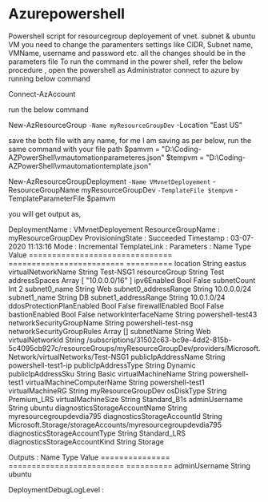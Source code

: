 # Azurepowershell
Powershell script for resourcegroup deployement of vnet. subnet & ubuntu VM
you need to change the paramenters settings like CIDR, Subnet name, VMName, username and password etc.
all the changes should be in the parameters file
To run the command in the power shell, refer the below procedure ,
open the powershell as Administrator
connect to azure by running below command 

Connect-AzAccount

run the below command 

 New-AzResourceGroup `
-Name myResourceGroupDev `
-Location "East US"

save the both file with any name, for me I am saving as per below, run the same command with your file path
$pamvm =  "D:\Coding-AZPowerShell\vmautomationparameteres.json"
$tempvm = "D:\Coding-AZPowerShell\vmautomationtemplate.json"

 New-AzResourceGroupDeployment `
-Name VMvnetDeployement `
-ResourceGroupName myResourceGroupDev `
-TemplateFile $tempvm `
-TemplateParameterFile $pamvm

you will get output as,

DeploymentName          : VMvnetDeployement
ResourceGroupName       : myResourceGroupDev
ProvisioningState       : Succeeded
Timestamp               : 03-07-2020 11:13:16
Mode                    : Incremental
TemplateLink            :
Parameters              :
                          Name                             Type                       Value
                          ===============================  =========================  ==========
                          location                         String                     eastus
                          virtualNetworkName               String                     Test-NSG1
                          resourceGroup                    String                     Test
                          addressSpaces                    Array                      [
                            "10.0.0.0/16"
                          ]
                          ipv6Enabled                      Bool                       False
                          subnetCount                      Int                        2
                          subnet0_name                     String                     Web
                          subnet0_addressRange             String                     10.0.0.0/24
                          subnet1_name                     String                     DB
                          subnet1_addressRange             String                     10.0.1.0/24
                          ddosProtectionPlanEnabled        Bool                       False
                          firewallEnabled                  Bool                       False
                          bastionEnabled                   Bool                       False
                          networkInterfaceName             String                     powershell-test43
                          networkSecurityGroupName         String                     powershell-test-nsg
                          networkSecurityGroupRules        Array                      []
                          subnetName                       String                     Web
                          virtualNetworkId                 String
                          /subscriptions/31502c63-bc9e-4dd2-815b-5c4095cb927c/resourceGroups/myResourceGroupDev/providers/Microsoft.Network/virtualNetworks/Test-NSG1
                          publicIpAddressName              String                     powershell-test1-ip
                          publicIpAddressType              String                     Dynamic
                          publicIpAddressSku               String                     Basic
                          virtualMachineName               String                     powershell-test1
                          virtualMachineComputerName       String                     powershell-test1
                          virtualMachineRG                 String                     myResourceGroupDev
                          osDiskType                       String                     Premium_LRS
                          virtualMachineSize               String                     Standard_B1s
                          adminUsername                    String                     ubuntu
                          diagnosticsStorageAccountName    String                     myresourcegroupdevdia795
                          diagnosticsStorageAccountId      String                     Microsoft.Storage/storageAccounts/myresourcegroupdevdia795
                          diagnosticsStorageAccountType    String                     Standard_LRS
                          diagnosticsStorageAccountKind    String                     Storage

Outputs                 :
                          Name             Type                       Value
                          ===============  =========================  ==========
                          adminUsername    String                     ubuntu

DeploymentDebugLogLevel :

